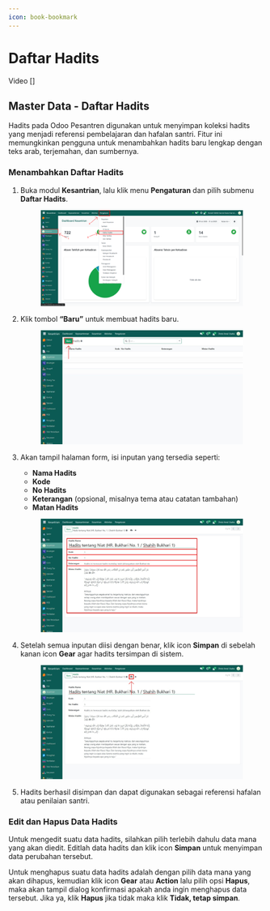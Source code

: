 ```yaml
---
icon: book-bookmark
---
```


# Daftar Hadits

Video \[]

## Master Data - Daftar Hadits

Hadits pada Odoo Pesantren digunakan untuk menyimpan koleksi hadits yang menjadi referensi pembelajaran dan hafalan santri. Fitur ini memungkinkan pengguna untuk menambahkan hadits baru lengkap dengan teks arab, terjemahan, dan sumbernya.

### Menambahkan Daftar Hadits

1.  Buka modul **Kesantrian**, lalu klik menu **Pengaturan** dan pilih submenu **Daftar Hadits**.

    <figure><img src="../../../.gitbook/assets/images-141.png" alt=""><figcaption></figcaption></figure>


2.  Klik tombol **“Baru”** untuk membuat hadits baru.

    <figure><img src="../../../.gitbook/assets/images-142 (1).jpg" alt=""><figcaption></figcaption></figure>


3.  Akan tampil halaman form, isi inputan yang tersedia seperti:

    * **Nama Hadits**
    * **Kode**
    * **No Hadits**
    * **Keterangan** (opsional, misalnya tema atau catatan tambahan)
    * **Matan Hadits**

    <figure><img src="../../../.gitbook/assets/images-143.jpg" alt=""><figcaption></figcaption></figure>


4.  Setelah semua inputan diisi dengan benar, klik icon **Simpan** di sebelah kanan icon **Gear** agar hadits tersimpan di sistem.

    <figure><img src="../../../.gitbook/assets/images-144.jpg" alt=""><figcaption></figcaption></figure>


5. Hadits berhasil disimpan dan dapat digunakan sebagai referensi hafalan atau penilaian santri.

### Edit dan Hapus Data Hadits

Untuk mengedit suatu data hadits, silahkan pilih terlebih dahulu data mana yang akan diedit. Editlah data hadits dan klik icon **Simpan** untuk menyimpan data perubahan tersebut.

Untuk menghapus suatu data hadits adalah dengan pilih data mana yang akan dihapus, kemudian klik icon **Gear** atau **Action** lalu pilih opsi **Hapus**, maka akan tampil dialog konfirmasi apakah anda ingin menghapus data tersebut. Jika ya, klik **Hapus** jika tidak maka klik **Tidak, tetap simpan**.
